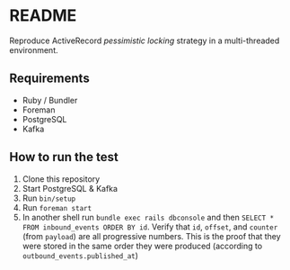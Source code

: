 # README

Reproduce ActiveRecord _pessimistic locking_ strategy in a multi-threaded environment.

## Requirements

  * Ruby / Bundler
  * Foreman
  * PostgreSQL
  * Kafka

## How to run the test

  1. Clone this repository
  1. Start PostgreSQL & Kafka
  1. Run `bin/setup`
  1. Run `foreman start`
  1. In another shell run `bundle exec rails dbconsole` and then `SELECT * FROM inbound_events ORDER BY id`. Verify that `id`, `offset`, and `counter` (from `payload`) are all progressive numbers. This is the proof that they were stored in the same order they were produced (according to `outbound_events.published_at`)
